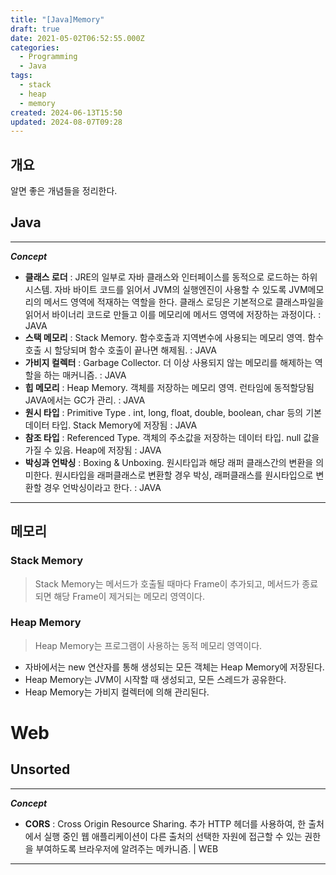 ```yaml
---
title: "[Java]Memory"
draft: true
date: 2021-05-02T06:52:55.000Z
categories:
  - Programming
  - Java
tags:
  - stack
  - heap
  - memory
created: 2024-06-13T15:50
updated: 2024-08-07T09:28
---
```


## 개요

알면 좋은 개념들을 정리한다.

## Java

---

**_Concept_**

- **클래스 로더** : JRE의 일부로 자바 클래스와 인터페이스를 동적으로 로드하는 하위 시스템. 자바 바이트 코드를 읽어서 JVM의 실행엔진이 사용할 수 있도록 JVM메모리의 메서드 영역에 적재하는 역할을 한다. 클래스 로딩은 기본적으로 클래스파일을 읽어서 바이너리 코드로 만들고 이를 메모리에 메서드 영역에 저장하는 과정이다. : JAVA
- **스택 메모리** : Stack Memory. 함수호출과 지역변수에 사용되는 메모리 영역. 함수 호출 시 할당되며 함수 호출이 끝나면 해제됨. : JAVA
- **가비지 컬렉터** : Garbage Collector. 더 이상 사용되지 않는 메모리를 해제하는 역할을 하는 매커니즘. : JAVA
- **힙 메모리** : Heap Memory. 객체를 저장하는 메모리 영역. 런타임에 동적할당됨 JAVA에서는 GC가 관리. : JAVA
- **원시 타입** : Primitive Type . int, long, float, double, boolean, char 등의 기본 데이터 타입. Stack Memory에 저장됨 : JAVA
- **참조 타입** : Referenced Type. 객체의 주소값을 저장하는 데이터 타입. null 값을 가질 수 있음. Heap에 저장됨 : JAVA
- **박싱과 언박싱** : Boxing & Unboxing. 원시타입과 해당 래퍼 클래스간의 변환을 의미한다. 원시타입을 래퍼클래스로 변환할 경우 박싱, 래퍼클래스를 원시타입으로 변환할 경우 언박싱이라고 한다. : JAVA

---

## 메모리

### Stack Memory

> Stack Memory는 메서드가 호출될 때마다 Frame이 추가되고, 메서드가 종료되면 해당 Frame이 제거되는 메모리 영역이다.

### Heap Memory

> Heap Memory는 프로그램이 사용하는 동적 메모리 영역이다.

- 자바에서는 new 연산자를 통해 생성되는 모든 객체는 Heap Memory에 저장된다.
- Heap Memory는 JVM이 시작할 때 생성되고, 모든 스레드가 공유한다.
- Heap Memory는 가비지 컬렉터에 의해 관리된다.

# Web

## Unsorted

---

**_Concept_**

- **CORS** : Cross Origin Resource Sharing. 추가 HTTP 헤더를 사용하여, 한 출처에서 실행 중인 웹 애플리케이션이 다른 출처의 선택한 자원에 접근할 수 있는 권한을 부여하도록 브라우저에 알려주는 메카니즘. | WEB

---

